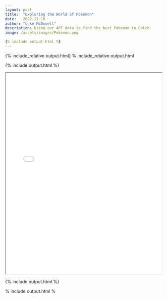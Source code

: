```yaml
---
layout: post
title:  "Exploring the World of Pokemon"
date:   2022-11-18
author: "Luke McDowell"
description: Using our API data to find the best Pokemon to Catch.
image: /assets/images/Pokemon.png

{% include output.html %}
---
```

{% include_relative output.html}
% include_relative output.html

{% include output.html %}
<iframe width=100%, height=650, src='output.html'></iframe>

{% include output.html %}

% include output.html %
